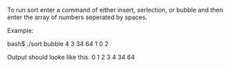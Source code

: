 To run sort enter a command of either insert, serlection, or bubble and then enter the array of numbers seperated by spaces.

Example:

bash$ ./sort bubble 4 3 34 64 1 0 2

Output should looke like this.
0 1 2 3 4 34 64